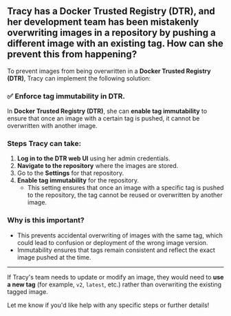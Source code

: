 ## Tracy has a Docker Trusted Registry (DTR), and her development team has been mistakenly overwriting images in a repository by pushing a different image with an existing tag. How can she prevent this from happening?

To prevent images from being overwritten in a **Docker Trusted Registry (DTR)**, Tracy can implement the following solution:

### ✅ **Enforce tag immutability in DTR.**

In **Docker Trusted Registry (DTR)**, she can **enable tag immutability** to ensure that once an image with a certain tag is pushed, it cannot be overwritten with another image.

### Steps Tracy can take:
1. **Log in to the DTR web UI** using her admin credentials.
2. **Navigate to the repository** where the images are stored.
3. Go to the **Settings** for that repository.
4. **Enable tag immutability** for the repository.
   - This setting ensures that once an image with a specific tag is pushed to the repository, the tag cannot be reused or overwritten by another image.

### Why is this important?
- This prevents accidental overwriting of images with the same tag, which could lead to confusion or deployment of the wrong image version.
- Immutability ensures that tags remain consistent and reflect the exact image pushed at the time.

---

If Tracy's team needs to update or modify an image, they would need to **use a new tag** (for example, `v2`, `latest`, etc.) rather than overwriting the existing tagged image.

Let me know if you'd like help with any specific steps or further details!
